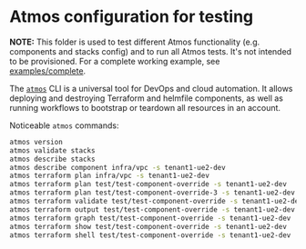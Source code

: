 # Atmos configuration for testing

__NOTE:__ This folder is used to test different Atmos functionality (e.g. components and stacks config) and to run all Atmos tests.
It's not intended to be provisioned. For a complete working example, see [examples/complete](../complete).

The [`atmos`](https://github.com/cloudposse/atmos) CLI is a universal tool for DevOps and cloud automation. It allows
deploying and destroying Terraform and helmfile components, as well as running workflows to bootstrap or teardown all
resources in an account.

Noticeable `atmos` commands:

```bash
atmos version
atmos validate stacks
atmos describe stacks
atmos describe component infra/vpc -s tenant1-ue2-dev
atmos terraform plan infra/vpc -s tenant1-ue2-dev
atmos terraform plan test/test-component-override -s tenant1-ue2-dev
atmos terraform plan test/test-component-override-3 -s tenant1-ue2-dev
atmos terraform validate test/test-component-override -s tenant1-ue2-dev
atmos terraform output test/test-component-override -s tenant1-ue2-dev
atmos terraform graph test/test-component-override -s tenant1-ue2-dev
atmos terraform show test/test-component-override -s tenant1-ue2-dev
atmos terraform shell test/test-component-override -s tenant1-ue2-dev
```
